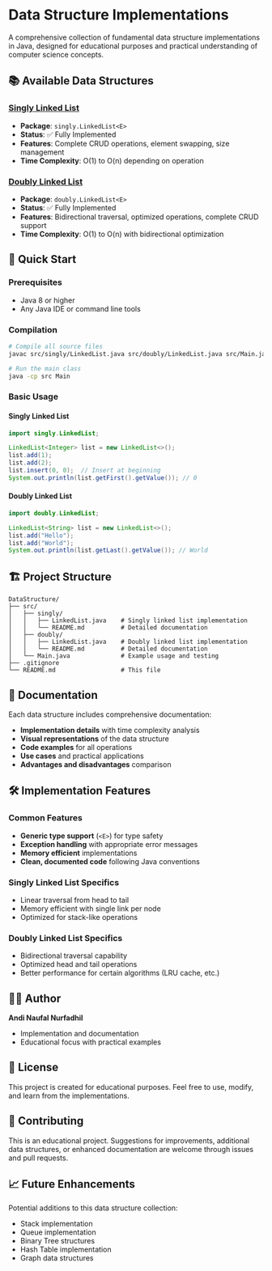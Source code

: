 # Data Structure Implementations

A comprehensive collection of fundamental data structure implementations in Java, designed for educational purposes and practical understanding of computer science concepts.

## 📚 Available Data Structures

### [Singly Linked List](src/singly/README.md)
- **Package**: `singly.LinkedList<E>`
- **Status**: ✅ Fully Implemented
- **Features**: Complete CRUD operations, element swapping, size management
- **Time Complexity**: O(1) to O(n) depending on operation

### [Doubly Linked List](src/doubly/README.md)  
- **Package**: `doubly.LinkedList<E>`
- **Status**: ✅ Fully Implemented
- **Features**: Bidirectional traversal, optimized operations, complete CRUD support
- **Time Complexity**: O(1) to O(n) with bidirectional optimization

## 🚀 Quick Start

### Prerequisites
- Java 8 or higher
- Any Java IDE or command line tools

### Compilation
```bash
# Compile all source files
javac src/singly/LinkedList.java src/doubly/LinkedList.java src/Main.java

# Run the main class
java -cp src Main
```

### Basic Usage

#### Singly Linked List
```java
import singly.LinkedList;

LinkedList<Integer> list = new LinkedList<>();
list.add(1);
list.add(2);
list.insert(0, 0);  // Insert at beginning
System.out.println(list.getFirst().getValue()); // 0
```

#### Doubly Linked List
```java
import doubly.LinkedList;

LinkedList<String> list = new LinkedList<>();
list.add("Hello");
list.add("World");
System.out.println(list.getLast().getValue()); // World
```

## 🏗️ Project Structure

```
DataStructure/
├── src/
│   ├── singly/
│   │   ├── LinkedList.java    # Singly linked list implementation
│   │   └── README.md          # Detailed documentation
│   ├── doubly/
│   │   ├── LinkedList.java    # Doubly linked list implementation
│   │   └── README.md          # Detailed documentation
│   └── Main.java              # Example usage and testing
├── .gitignore
└── README.md                  # This file
```

## 📖 Documentation

Each data structure includes comprehensive documentation:

- **Implementation details** with time complexity analysis
- **Visual representations** of the data structure
- **Code examples** for all operations
- **Use cases** and practical applications
- **Advantages and disadvantages** comparison

## 🛠️ Implementation Features

### Common Features
- **Generic type support** (`<E>`) for type safety
- **Exception handling** with appropriate error messages
- **Memory efficient** implementations
- **Clean, documented code** following Java conventions

### Singly Linked List Specifics
- Linear traversal from head to tail
- Memory efficient with single link per node
- Optimized for stack-like operations

### Doubly Linked List Specifics
- Bidirectional traversal capability
- Optimized head and tail operations
- Better performance for certain algorithms (LRU cache, etc.)

## 👨‍💻 Author

**Andi Naufal Nurfadhil**
- Implementation and documentation
- Educational focus with practical examples

## 📄 License

This project is created for educational purposes. Feel free to use, modify, and learn from the implementations.

## 🤝 Contributing

This is an educational project. Suggestions for improvements, additional data structures, or enhanced documentation are welcome through issues and pull requests.

## 📈 Future Enhancements

Potential additions to this data structure collection:
- Stack implementation
- Queue implementation  
- Binary Tree structures
- Hash Table implementation
- Graph data structures